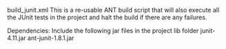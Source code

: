 build_junit.xml
  This is a re-usable ANT build script that will also execute all the 
  JUnit tests in the project and halt the build if there are any
  failures.
  
  Dependencies: Include the following jar files in the project lib folder
    junit-4.11.jar
    ant-junit-1.8.1.jar